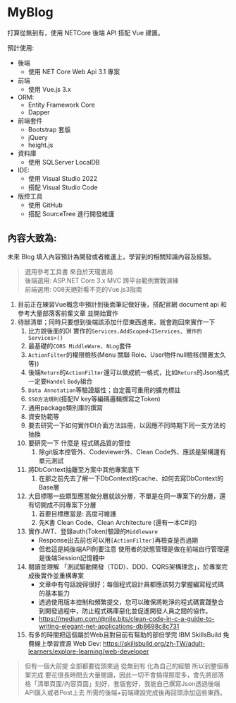 # MyBlog

打算從無到有，使用 NETCore 後端 API 搭配 Vue 建置。

預計使用:

- 後端
  - 使用 NET Core Web Api 3.1 專案
- 前端
  - 使用 Vue.js 3.x
- ORM: 
  - Entity Framework Core
  - Dapper
- 前端套件
  - Bootstrap 套版
  - jQuery
  - height.js
- 資料庫
  - 使用 SQLServer LocalDB
- IDE:
  - 使用 Visual Studio 2022
  - 搭配 Visual Studio Code
- 版控工具
  - 使用 GitHub 
  - 搭配 SourceTree 進行開發維護

## 內容大致為:  
未來 Blog 填入內容預計為開發或者維運上，學習到的相關知識內容及經驗。

> 選用參考工具書 來自於天瓏書局  
> 後端選用: ASP.NET Core 3.x MVC 跨平台範例實戰演練  
> 前端選用: 008天絕對看不完的Vue.js3指南


1. 目前正在練習Vue概念中預計到後面筆記做好後，搭配官網 document api 和參考大量部落客前輩文章 並開始實作
2. 待辦清單；同時只要想到後端該添加什麼東西進來，就會跑回來實作一下  
   1. 比方說後面的DI 實作的`Services.AddScoped<IServices, 實作的Services>()`
   2. 最基礎的`CORS MiddleWare`、`NLog`套件
   3. `ActionFilter`的權限檢核(Menu 關聯 Role、User物件null檢核(閒置太久等))
   4. 後端`Return`的`ActionFilter`還可以做成統一格式，比如`Return`的Json格式一定要`Handel` `Body`組合
   5. `Data Annotation`等驗證屬性；自定義可重用的擴充標註
   6. `SSO方法規則`(搭配IV key等編碼邏輯撰寫之Token)
   7. 通用package類別庫的撰寫
   8. 資安防範等
   9. 要去研究一下如何實作DI介面方法註冊，以因應不同時期下同一支方法的抽換
   10. 要研究一下 什麼是 程式碼品質的管控
       1.  除git版本控管外、Codeviewer外、Clean Code外、應該是架構還有單元測試
   11. 將DbContext抽離至方案中其他專案底下
       1.  在那之前先去了解一下DbContext的cache、如何去寫DbContext的Base層
   12. 大目標哪一些類型應當做分層就該分層，不單是在同一專案下的分層，還有切開成不同專案下分層
       1.  首要目標應當是: 高度可維護
       2.  先K書 Clean Code、Clean Architecture (還有一本C#的)
   13. 實作JWT、登錄auth(Token)驗證的`Middleware`
       -  Response出去前也可以用`[ActionFilter]`再檢查是否過期
       -  但若這是純後端API則要注意 使用者的狀態管理是做在前端自行管理還是後端Session記憶體中
   14. 閱讀並理解 「測試驅動開發（TDD）、DDD、CQRS架構理念」，於專案完成後實作並重構專案
       - 文章中有句話說得很好；每個程式設計員都應該努力掌握編寫程式碼的基本能力
       - 透過使用版本控制和頻繁提交，您可以確保將乾淨的程式碼實踐整合到開發過程中，防止程式碼庫惡化並促進開發人員之間的協作。
       - https://medium.com/@nile.bits/clean-code-in-c-a-guide-to-writing-elegant-net-applications-db8698c8c731
   15. 有多的時間把這個屬於Web且對目前有幫助的部份學完 IBM SkillsBuild 免費線上學習資源 Web Dev:  https://skillsbuild.org/zh-TW/adult-learners/explore-learning/web-developer

> 但有一個大前提 全部都要從頭來過 從無到有 化為自己的經驗 所以到整個專案完成 要花很長時間去大量閱讀，因此一切不會搞得那麼多，會先將部落格「清單頁面/內容頁面」刻好，套版套好，我能自己撰寫Json透過後端API匯入或者Post上去 所需的後端+前端建設完成後再回頭添加這些東西。

